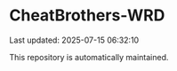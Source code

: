 # CheatBrothers-WRD

Last updated: 2025-07-15 06:32:10

This repository is automatically maintained.
